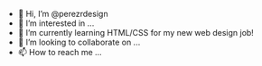 - 👋 Hi, I’m @perezrdesign
- 👀 I’m interested in ...
- 🌱 I’m currently learning HTML/CSS for my new web design job!
- 💞️ I’m looking to collaborate on ...
- 📫 How to reach me ...

<!---
perezrdesign/perezrdesign is a ✨ special ✨ repository because its `README.md` (this file) appears on your GitHub profile.
You can click the Preview link to take a look at your changes.
--->

